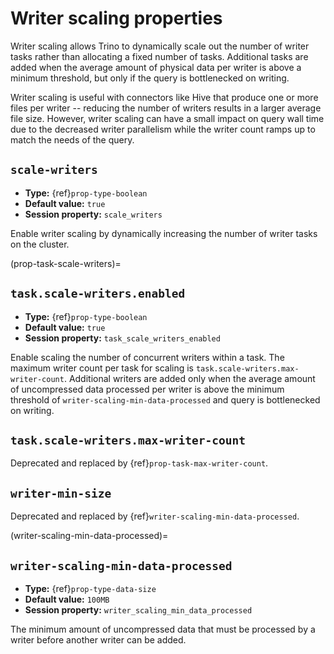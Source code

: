 # Writer scaling properties

Writer scaling allows Trino to dynamically scale out the number of writer tasks
rather than allocating a fixed number of tasks. Additional tasks are added when
the average amount of physical data per writer is above a minimum threshold, but
only if the query is bottlenecked on writing.

Writer scaling is useful with connectors like Hive that produce one or more
files per writer -- reducing the number of writers results in a larger average
file size. However, writer scaling can have a small impact on query wall time
due to the decreased writer parallelism while the writer count ramps up to match
the needs of the query.

## `scale-writers`

- **Type:** {ref}`prop-type-boolean`
- **Default value:** `true`
- **Session property:** `scale_writers`

Enable writer scaling by dynamically increasing the number of writer tasks on
the cluster.

(prop-task-scale-writers)=

## `task.scale-writers.enabled`

- **Type:** {ref}`prop-type-boolean`
- **Default value:** `true`
- **Session property:** `task_scale_writers_enabled`

Enable scaling the number of concurrent writers within a task. The maximum writer
count per task for scaling is `task.scale-writers.max-writer-count`. Additional
writers are added only when the average amount of uncompressed data processed per writer
is above the minimum threshold of `writer-scaling-min-data-processed` and query is bottlenecked on
writing.

## `task.scale-writers.max-writer-count`

Deprecated and replaced by {ref}`prop-task-max-writer-count`.

## `writer-min-size`

Deprecated and replaced by {ref}`writer-scaling-min-data-processed`.

(writer-scaling-min-data-processed)=
## `writer-scaling-min-data-processed`

- **Type:** {ref}`prop-type-data-size`
- **Default value:** `100MB`
- **Session property:** `writer_scaling_min_data_processed`

The minimum amount of uncompressed data that must be processed by a writer
before another writer can be added.

